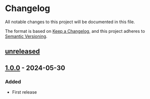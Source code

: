 # Changelog

All notable changes to this project will be documented in this file.

The format is based on [Keep a Changelog](https://keepachangelog.com/en/1.0.0/),
and this project adheres to [Semantic Versioning](https://semver.org/spec/v2.0.0.html).

## [unreleased]

## [1.0.0] - 2024-05-30

### Added

- First release

[unreleased]: https://github.com/cthing/gradle-cthing-versioning/compare/1.0.0...HEAD
[1.0.0]: https://github.com/cthing/gradle-cthing-versioning/releases/tag/1.0.0
